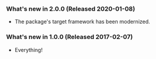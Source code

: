 ### What's new in 2.0.0 (Released 2020-01-08)

* The package's target framework has been modernized.

### What's new in 1.0.0 (Released 2017-02-07)

* Everything!
